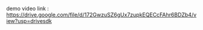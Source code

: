 demo video link : https://drive.google.com/file/d/172GwzuSZ6gUx7zupkEQECcFAhr6BDZb4/view?usp=drivesdk
